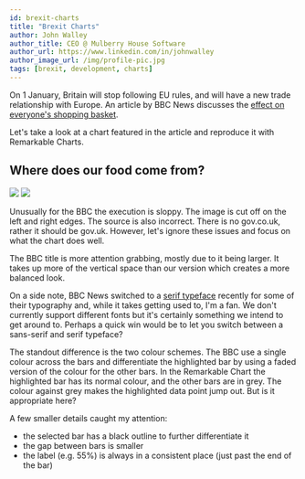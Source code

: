 ```yaml
---
id: brexit-charts
title: "Brexit Charts"
author: John Walley
author_title: CEO @ Mulberry House Software
author_url: https://www.linkedin.com/in/johnwalley
author_image_url: /img/profile-pic.jpg
tags: [brexit, development, charts]
---
```


On 1 January, Britain will stop following EU rules, and will have a new trade relationship with Europe. An article by BBC News discusses the [effect on everyone's shopping basket](https://www.bbc.co.uk/news/business-55222125).

Let's take a look at a chart featured in the article and reproduce it with Remarkable Charts.

## Where does our food come from?

![](/img/blog/where-does-our-food-come-from.png)
![](/img/blog/remarkable-chart-where-does-our-food-come-from-1.png)

Unusually for the BBC the execution is sloppy. The image is cut off on the left and right edges. The source is also incorrect. There is no gov.co.uk, rather it should be gov.uk. However, let's ignore these issues and focus on what the chart does well.

<!-- truncate-->

The BBC title is more attention grabbing, mostly due to it being larger. It takes up more of the vertical space than our version which creates a more balanced look.

On a side note, BBC News switched to a [serif typeface](https://en.wikipedia.org/wiki/Serif) recently for some of their typography and, while it takes getting used to, I'm a fan. We don't currently support different fonts but it's certainly something we intend to get around to. Perhaps a quick win would be to let you switch between a sans-serif and serif typeface?

The standout difference is the two colour schemes. The BBC use a single colour across the bars and differentiate the highlighted bar by using a faded version of the colour for the other bars. In the Remarkable Chart the highlighted bar has its normal colour, and the other bars are in grey. The colour against grey makes the highlighted data point jump out. But is it appropriate here?

A few smaller details caught my attention:

- the selected bar has a black outline to further differentiate it
- the gap between bars is smaller
- the label (e.g. 55%) is always in a consistent place (just past the end of the bar)
